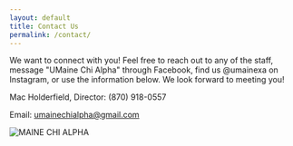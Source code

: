 ```yaml
---
layout: default
title: Contact Us
permalink: /contact/
---
```


<!-- Photo -->

We want to connect with you! Feel free to reach out to any of the staff, message "UMaine Chi Alpha" through Facebook, find us @umainexa on Instagram, or use the information below. We look forward to meeting you!

Mac Holderfield, Director: (870) 918-0557

Email: [umainechialpha@gmail.com](mailto:umainechialpha@gmail.com)

<img src="{{ site.url }}/images/C11D5670-9E09-439C-B9DB-1987B9601552_1_201_a.jpeg" class="img-fluid landing-img" alt="MAINE CHI ALPHA">
